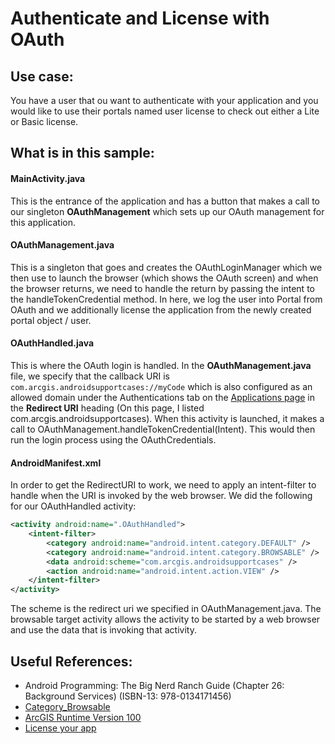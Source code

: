 # Authenticate and License with OAuth

## Use case:
You have a user that ou want to authenticate with your application and you would like to use their portals named user license to check out either a Lite or Basic license.

## What is in this sample:
#### MainActivity.java
This is the entrance of the application and has a button that makes a call to our singleton **OAuthManagement** which sets up our OAuth management for this application.

#### OAuthManagement.java
This is a singleton that goes and creates the OAuthLoginManager which we then use to launch the browser (which shows the OAuth screen) and when the browser returns, we need to handle the return by passing the intent to the handleTokenCredential method.  In here, we log the user into Portal from OAuth and we additionally license the application from the newly created portal object / user.

#### OAuthHandled.java
This is where the OAuth login is handled.  In the **OAuthManagement.java** file, we specify that the callback URI is ```com.arcgis.androidsupportcases://myCode``` which is also configured as an allowed domain under the Authentications tab on the [Applications page](https://developers.arcgis.com/applications/#/) in the **Redirect URI** heading (On this page, I listed com.arcgis.androidsupportcases).  When this activity is launched, it makes a call to OAuthManagement.handleTokenCredential(Intent).  This would then run the login process using the OAuthCredentials.

#### AndroidManifest.xml

In order to get the RedirectURI to work, we need to apply an intent-filter to handle when the URI is invoked by the web browser.  We did the following for our OAuthHandled activity:

```xml
<activity android:name=".OAuthHandled">
    <intent-filter>
        <category android:name="android.intent.category.DEFAULT" />
        <category android:name="android.intent.category.BROWSABLE" />
        <data android:scheme="com.arcgis.androidsupportcases" />
        <action android:name="android.intent.action.VIEW" />
    </intent-filter>
</activity>
```

The scheme is the redirect uri we specified in OAuthManagement.java.  The browsable target activity allows the activity to be started by a web browser and use the data that is invoking that activity.

## Useful References:

* Android Programming: The Big Nerd Ranch Guide (Chapter 26: Background Services) (ISBN-13: 978-0134171456)
* [Category_Browsable](https://developer.android.com/reference/android/content/Intent.html#CATEGORY_BROWSABLE)
* [ArcGIS Runtime Version 100](https://developers.arcgis.com/android/)
* [License your app](https://developers.arcgis.com/android/latest/guide/license-your-app.htm)
